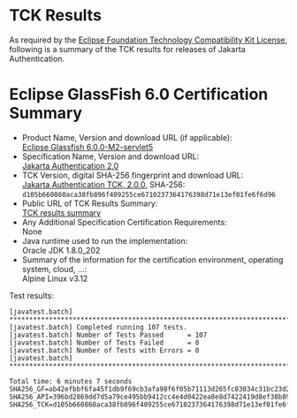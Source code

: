 TCK Results
===========

As required by the
[Eclipse Foundation Technology Compatibility Kit License](https://www.eclipse.org/legal/tck.php),
following is a summary of the TCK results for releases of Jakarta Authentication.

# Eclipse GlassFish 6.0 Certification Summary

- Product Name, Version and download URL (if applicable): <br/>
  [Eclipse Glassfish 6.0.0-M2-servlet5](https://github.com/eclipse-ee4j/glassfish/releases/tag/6.0.0-M2-servlet5)
- Specification Name, Version and download URL: <br/>
  [Jakarta Authentication 2.0](https://jakarta.ee/specifications/authentication/2.0/)
- TCK Version, digital SHA-256 fingerprint and download URL: <br/>
  [Jakarta Authentication TCK, 2.0.0](https://download.eclipse.org/ee4j/jakartaee-tck/jakartaee9-eftl/staged-900/jakarta-authentication-tck-2.0.0.zip), SHA-256: `d105b660860aca38fb896f409255ce6710237364176398d71e13ef01fe6f6d96`
- Public URL of TCK Results Summary: <br/>
  [TCK results summary](TCK-Results.html)
- Any Additional Specification Certification Requirements: <br/>
  None
- Java runtime used to run the implementation: <br/>
  Oracle JDK 1.8.0_202
- Summary of the information for the certification environment, operating system, cloud, ...: <br/>
  Alpine Linux v3.12


Test results:

```
[javatest.batch] ********************************************************************************
[javatest.batch] Completed running 107 tests.
[javatest.batch] Number of Tests Passed      = 107
[javatest.batch] Number of Tests Failed      = 0
[javatest.batch] Number of Tests with Errors = 0
[javatest.batch] ********************************************************************************

Total time: 6 minutes 7 seconds
SHA256_GF=ab42efbbf6fa45f1db9f69cb3afa98f6f05b71113d265fc83034c31bc23d2318
SHA256_API=396bd2869dd7d5a79ce495bb9412cc4e4d0422ea8e8d7422419d8ef38b891f8a
SHA256_TCK=d105b660860aca38fb896f409255ce6710237364176398d71e13ef01fe6f6d96
```
